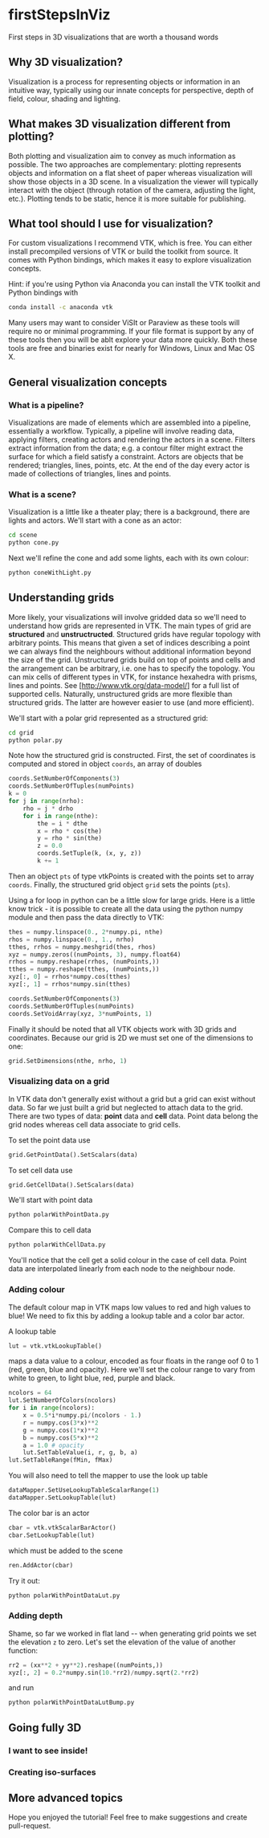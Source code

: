 # firstStepsInViz

First steps in 3D visualizations that are worth a thousand words

## Why 3D visualization?

Visualization is a process for representing objects or information in an intuitive way, typically 
using our innate concepts for perspective, depth of field, colour, shading and lighting. 

## What makes 3D visualization different from plotting?

Both plotting and visualization aim to convey as much information as possible. The two approaches 
are complementary: plotting represents objects and information on a flat sheet of paper whereas 
visualization will show those objects in a 3D scene. In a visualization the 
viewer will typically interact with the object (through rotation of the camera, adjusting the light, etc.). Plotting
tends to be static, hence it is more suitable for publishing.

## What tool should I use for visualization?

For custom visualizations I recommend VTK, which is free. You can either install precompiled versions
of VTK or build the toolkit from source. It comes with Python bindings, which makes it easy to explore
visualization concepts.

Hint: if you're using Python via Anaconda you can install the VTK toolkit and Python bindings with
```bash
conda install -c anaconda vtk
```

Many users may want to consider ViSIt or Paraview as these tools will require no or minimal programming. 
If your file format is support by any of these tools then you will be ablt explore your data more 
quickly. Both these tools are free and binaries exist for nearly for Windows, Linux and Mac OS X. 

## General visualization concepts

### What is a pipeline?

Visualizations are made of elements which are assembled into a pipeline, essentially a workflow. 
Typically, a pipeline will involve reading data, applying filters, creating actors and rendering the
actors in a scene. Filters extract information from the data; e.g. a contour filter might extract 
the surface for which a field satisfy a constraint. Actors are objects that be rendered; triangles, 
lines, points, etc. At the end of the day every actor is made of collections of triangles, lines and 
points.

### What is a scene?

Visualization is a little like a theater play; there is a background, there are lights and actors. We'll start 
with a cone as an actor:
```bash
cd scene
python cone.py
```

Next we'll refine the cone and add some lights, each with its own colour:
```bash
python coneWithLight.py
```

## Understanding grids

More likely, your visualizations will involve gridded data so we'll need to understand how grids 
are represented in VTK. The main types of grid are __structured__ and __unstructructed__. Structured 
grids have regular topology with arbitrary points. This means that given a set of indices describing 
a point we can always find the neighbours without additional information beyond the size of the grid. 
Unstructured grids build on top of points and cells and the arrangement can be arbitrary, i.e. one 
has to specify the topology. You can mix cells of different types in VTK, for instance hexahedra with
prisms, lines and points. See [http://www.vtk.org/data-model/]
for a full list of supported cells. Naturally, unstructured grids are more flexible than structured grids.
The latter are however easier to use (and more efficient).

We'll start with a polar grid represented as a structured grid:
```bash
cd grid
python polar.py
```
Note how the structured grid is constructed. First, the set of coordinates is computed and stored in object `coords`, 
an array of doubles
```python
coords.SetNumberOfComponents(3)
coords.SetNumberOfTuples(numPoints)
k = 0
for j in range(nrho):
    rho = j * drho
    for i in range(nthe):
        the = i * dthe
        x = rho * cos(the)
        y = rho * sin(the)
        z = 0.0
        coords.SetTuple(k, (x, y, z))
        k += 1
```
Then an object `pts` of type vtkPoints is created with the points set to array `coords`. Finally,
the structured grid object `grid` sets the points (`pts`). 

Using a for loop in python can be a little slow for large grids. Here is a little know trick - it is possible to create all the data using the python numpy module and then pass the data directly to VTK:
```python
thes = numpy.linspace(0., 2*numpy.pi, nthe)
rhos = numpy.linspace(0., 1., nrho)
tthes, rrhos = numpy.meshgrid(thes, rhos)
xyz = numpy.zeros((numPoints, 3), numpy.float64)
rrhos = numpy.reshape(rrhos, (numPoints,))
tthes = numpy.reshape(tthes, (numPoints,))
xyz[:, 0] = rrhos*numpy.cos(tthes)
xyz[:, 1] = rrhos*numpy.sin(tthes)

coords.SetNumberOfComponents(3)
coords.SetNumberOfTuples(numPoints)
coords.SetVoidArray(xyz, 3*numPoints, 1)
```

Finally it should be noted that all VTK objects work with 3D grids and coordinates. Because our grid is 2D we must 
set one of the dimensions to one:
```python
grid.SetDimensions(nthe, nrho, 1)
```

### Visualizing data on a grid

In VTK data don't generally exist without a grid but a grid can exist without data. So far we just built a grid 
but neglected to attach data to the grid. There are two types of data: __point__ data and __cell__ data. Point data
belong the grid nodes whereas cell data associate to grid cells.

To set the point data use
```python
grid.GetPointData().SetScalars(data)
```

To set cell data use
```python
grid.GetCellData().SetScalars(data)
```

We'll start with point data
```bash
python polarWithPointData.py
```

Compare this to cell data
```bash
python polarWithCellData.py
```
You'll notice that the cell get a solid colour in the case of cell data. Point data are interpolated linearly from 
each node to the neighbour node. 

### Adding colour

The default colour map in VTK maps low values to red and high values to blue! We need to fix this by adding a lookup 
table and a color bar actor. 

A lookup table 
```python
lut = vtk.vtkLookupTable()
```
maps a data value to a colour, encoded as four floats in the range oof 0 to 1 (red, green, blue and opacity). Here 
we'll set the colour range to vary from white to green, to light blue, red, purple and black. 
```python
ncolors = 64
lut.SetNumberOfColors(ncolors)
for i in range(ncolors):
    x = 0.5*i*numpy.pi/(ncolors - 1.)
    r = numpy.cos(3*x)**2
    g = numpy.cos(1*x)**2
    b = numpy.cos(5*x)**2
    a = 1.0 # opacity
    lut.SetTableValue(i, r, g, b, a)
lut.SetTableRange(fMin, fMax)
```
You will also need to tell the mapper to use the look up table
```python
dataMapper.SetUseLookupTableScalarRange(1)
dataMapper.SetLookupTable(lut)
```

The color bar is an actor
```python
cbar = vtk.vtkScalarBarActor()
cbar.SetLookupTable(lut)
```
which must be added to the scene
```python
ren.AddActor(cbar)
```

Try it out:
```bash
python polarWithPointDataLut.py
```

### Adding depth

Shame, so far we worked in flat land -- when generating grid points we set the elevation `z` to zero. Let's set the 
elevation of the value of another function:
```python
rr2 = (xx**2 + yy**2).reshape((numPoints,))
xyz[:, 2] = 0.2*numpy.sin(10.*rr2)/numpy.sqrt(2.*rr2)
```
and run 
```bash
python polarWithPointDataLutBump.py
```

## Going fully 3D


### I want to see inside!

### Creating iso-surfaces

## More advanced topics

Hope you enjoyed the tutorial! Feel free to make suggestions and create pull-request. 